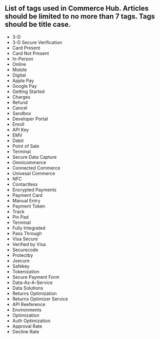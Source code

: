 List of tags used in Commerce Hub. Articles should be limited to no more than 7 tags. Tags should be title case.
---------------
- 3-D
- 3-D Secure Verification
- Card Present
- Card Not Present
- In-Person
- Online
- Mobile
- Digital
- Apple Pay
- Google Pay
- Getting Started
- Charges
- Refund
- Cancel
- Sandbox
- Developer Portal
- Enroll
- API Key
- EMV
- Debit
- Point of Sale
- Terminal
- Secure Data Capture
- Omnicommerce
- Connected Commerce
- Univesal Commerce
- NFC
- Contactless
- Encrypted Payments
- Payment Card
- Manual Entry
- Payment Token
- Track
- Pin Pad
- Terminal
- Fully Integrated
- Pass Through
- Visa Secure
- Verified by Visa
- Securecode
- Protectby
- Jsecure
- Safekey
- Tokenization
- Secure Payment Form
- Data-As-A-Service
- Data Solutions
- Returns Optimization
- Returns Optimizer Service
- API Reeference
- Environments
- Optimization
- Auth Optimization
- Approval Rate
- Decline Rate
